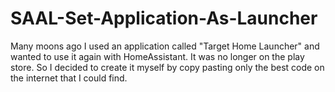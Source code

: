# SAAL-Set-Application-As-Launcher
 Many moons ago I used an application called "Target Home Launcher" and wanted to use it again with HomeAssistant. It was no longer on the play store. So I decided to create it myself by copy pasting only the best code on the internet that I could find.
